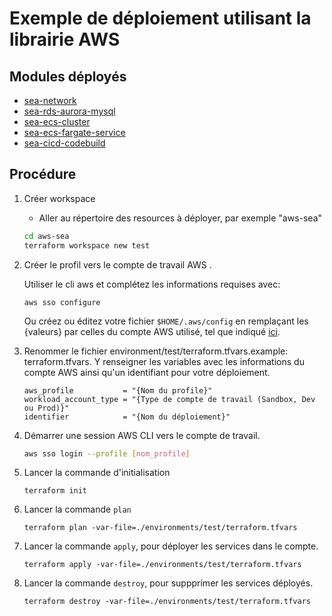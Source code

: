 # Exemple de déploiement utilisant la librairie AWS

## Modules déployés

* [sea-network](../aws/sea-network/README.md)
* [sea-rds-aurora-mysql](../aws/sea-rds-aurora-mysql/README.md)
* [sea-ecs-cluster](../aws/sea-ecs-cluster/README.md)
* [sea-ecs-fargate-service](../aws/sea-ecs-fargate-service/README.md)
* [sea-cicd-codebuild](../aws/sea-cicd-codebuild/README.md)

## Procédure

1. Créer workspace
   - Aller au répertoire des resources à déployer, par exemple "aws-sea"

    ```bash
    cd aws-sea
    terraform workspace new test
    ```

2. Créer le profil vers le compte de travail AWS .

    Utiliser le cli aws et complétez les informations requises avec:
    ```
    aws sso configure
    ```

    Ou créez ou éditez votre fichier `$HOME/.aws/config` en remplaçant les {valeurs} par celles du compte AWS utilisé, tel que indiqué [ici](../README.md#utiliser-la-connexion-au-compte-aws-via-un-profil-de-connexion-du-client-aws).

3. Renommer le fichier environment/test/terraform.tfvars.example: terraform.tfvars. Y renseigner les variables avec les informations du compte AWS ainsi qu'un identifiant pour votre déploiement.
    ```
    aws_profile           = "{Nom du profile}"
    workload_account_type = "{Type de compte de travail (Sandbox, Dev ou Prod)}"
    identifier            = "{Nom du déploiement}"
    ```

4. Démarrer une session AWS CLI vers le compte de travail. 
    ```bash
    aws sso login --profile [nom_profile]
    ```

5. Lancer la commande d'initialisation 
    ```
    terraform init
    ```

6. Lancer la commande `plan` 
    ```
    terraform plan -var-file=./environments/test/terraform.tfvars
    ```

7. Lancer la commande `apply`, pour déployer les services dans le compte.
    ```
    terraform apply -var-file=./environments/test/terraform.tfvars
    ```

8. Lancer la commande `destroy`, pour suppprimer les services déployés.
    ```
    terraform destroy -var-file=./environments/test/terraform.tfvars
    ```